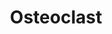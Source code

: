 ---
annotations:
- id: PW:0000650
  parent: signaling pathway
  type: Pathway Ontology
  value: signaling pathway pertinent to development
- id: CL:0000092
  parent: animal cell
  type: Cell Type Ontology
  value: osteoclast
authors:
- Ehsiao
- Khanspers
- AlexanderPico
- MaintBot
- Ddigles
- Egonw
- Eweitz
description: ''
last-edited: 2021-05-16
organisms:
- Rattus norvegicus
redirect_from:
- /index.php/Pathway:WP489
- /instance/WP489
revision: null
schema-jsonld:
- '@context': https://schema.org/
  '@id': https://wikipathways.github.io/pathways/WP489.html
  '@type': Dataset
  creator:
    '@type': Organization
    name: WikiPathways
  description: ''
  keywords:
  - Ca2+
  - Cathepsin K
  - H+
  - H+ ATPase
  - IFN-b
  - Na+
  - Na+/H+ transporter
  - OGR1
  - OPG
  - Osteopontin
  - PDGFB
  - Pi
  - RANK
  - RANK ligand
  - TRAP
  - TRPV
  - Type 1 interferon receptor
  - b3 integrin
  license: CC0
  name: Osteoclast
seo: CreativeWork
title: Osteoclast
wpid: WP489
---